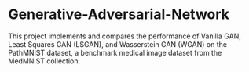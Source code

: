 # Generative-Adversarial-Network
This project implements and compares the performance of Vanilla GAN, Least Squares GAN (LSGAN), and Wasserstein GAN (WGAN) on the PathMNIST dataset, a benchmark medical image dataset from the MedMNIST collection.
